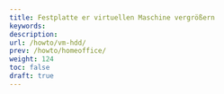 ```yaml
---
title: Festplatte er virtuellen Maschine vergrößern
keywords:
description:
url: /howto/vm-hdd/
prev: /howto/homeoffice/
weight: 124
toc: false
draft: true
---
```

